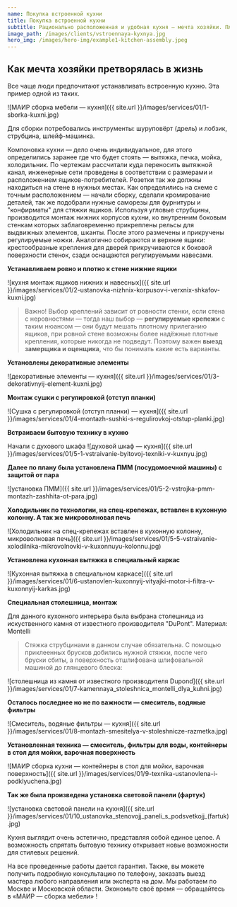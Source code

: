 ```yaml
---
name: Покупка встроенной кухни
title: Покупка встроенной кухни
subtitle: Рационально расположенная и удобная кухня – мечта хозяйки. Планируете такую и для себя?
image_path: /images/clients/vstroennaya-kyxnya.jpg
hero_img: /images/hero-img/example1-kitchen-assembly.jpeg
---
```


## Как мечта хозяйки претворялась в жизнь
Все чаще люди предпочитают устанавливать встроенную кухню. Эта пример одной из таких.

 ![МАИР сборка мебели — кухня]({{ site.url }}/images/services/01/1-sborka-kuxni.jpg)

Для сборки потребовались инструменты: шуруповёрт (дрель) и лобзик, струбцина, шлейф-машинка.

Компоновка кухни — дело очень индивидуальное, для этого определились заранее где что будет стоять — вытяжка, печка, мойка, холодильник. По чертежам рассчитали куда переносить вытяжной канал, инженерные сети проведены в соответствии с размерами и расположением ящиков-потребителей. Розетки так же должны находиться на стене в нужных местах.
Как определились на схеме с точным расположением — начали сборку, сделали кромирование деталей, так же подобрали нужные саморезы для фурнитуры и "конфирматы" для стяжки ящиков.
Используя угловые струбцины, производится монтаж нижних корпусов кухни, ко внутренним боковым стенкам которых заблаговременно прикреплены рельсы для выдвижных элементов, шканты. После этого размечены и прикручены регулируемые ножки. Аналогично собираются и верхние ящики: крестообразные крепления для дверей прикручиваются к боковой поверхности стенок, сзади оснащаются регулируемыми навесами.

__Устанавливаем ровно и плотно к стене нижние ящики__

 ![кухня монтаж ящиков нижних и навесных]({{ site.url }}/images/services/01/2-ustanovka-nizhnix-korpusov-i-verxnix-shkafov-kuxni.jpg)

> Важно! Выбор креплений зависит от ровности стенки, если стена с неровностями — тогда наш выбор — __регулируемые крепежи__ с таким нюансом — они будут мешать плотному прилеганию ящиков, при ровной стене возможны более надёжные плотные крепления, которые никогда не подведут. Поэтому важен __выезд замерщика и оценщика__, что бы понимать какие есть варианты.
  
__Установлены декоративные элементы__

 ![декоративные элементы — кухня]({{ site.url }}/images/services/01/3-dekorativnyij-element-kuxni.jpg)

__Монтаж сушки с регулировкой (отступ планки)__
 
 ![Сушка с регулировкой (отступ планки) — кухня]({{ site.url }}/images/services/01/4-montazh-sushki-s-regulirovkoj-otstup-planki.jpg)

__Встраиваем бытовую технику в кухню__

Начали с духового шкафа
 ![духовой шкаф — кухня]({{ site.url }}/images/services/01/5-1-vstraivanie-byitovoj-texniki-v-kuxnyu.jpg)
 
__Далее по плану была установлена ПММ (посудомоечной машины) с защитой от пара__ 

 ![установка ПММ]({{ site.url }}/images/services/01/5-2-vstrojka-pmm-montazh-zashhita-ot-para.jpg)
 
__Холодильник по технологии, на спец-крепежах, вставлен в кухонную колонну. А так же микроволновая печь__
 
 ![Холодильник на спец-крепежах вставлен в кухонную колонну, микроволновая печь]({{ site.url }}/images/services/01/5-5-vstraivanie-xolodilnika-mikrovolnovki-v-kuxonnuyu-kolonnu.jpg)

__Установлена кухонная вытяжка в специальный каркас__
 
 ![Кухонная вытяжка в специальном каркасе]({{ site.url }}/images/services/01/6-ustanovlen-kuxonnyij-vityajki-motor-i-filtra-v-kuxonnyij-karkas.jpg)

__Специальная столешница, монтаж__

Для данного кухонного интерьера была выбрана столешница из искуственного камня от известного производителя "DuPont". Материал: Montelli
> Стяжка струбцинами в данном случае обязательна. С помощью приклеенных брусков добились нужной стяжки, после чего бруски сбиты, а поверхность отшлифована шлифовальной машиной до глянцевого блеска:
 
 ![столешница из камня от известного производителя Dupond]({{ site.url }}/images/services/01/7-kamennaya_stoleshnica_montelli_dlya_kuhni.jpg)

__Осталось последнее но не по важности — смеситель, водяные фильтры__
 
 ![Смеситель, водяные фильтры — кухня]({{ site.url }}/images/services/01/8-montazh-smesitelya-v-stoleshnicze-razmetka.jpg)

__Установленная техника — смеситель, фильтры для воды, контейнеры в стол для мойки, варочная поверхность__
 

 ![МАИР сборка кухни — контейнеры в стол для мойки, варочная поверхность]({{ site.url }}/images/services/01/9-texnika-ustanovlena-i-podklyuchena.jpg)

__Так же была произведена установка световой панели (фартук)__
 
 ![установка световой панели на кухня]({{ site.url }}/images/services/01/10_ustanovka_stenovojj_paneli_s_podsvetkojj_(fartuk).jpg)

Кухня выглядит очень эстетично, представляя собой единое целое. А возможность спрятать бытовую технику открывает новые возможности для стилевых решений.

На все проведенные работы дается гарантия. Также, вы можете получить подробную консультацию по телефону, заказать выезд мастера любого направления или эксперта на дом. Мы работаем по Москве и Московской области. Экономьте своё время — обращайтесь в «МАИР — сборка мебели» !

